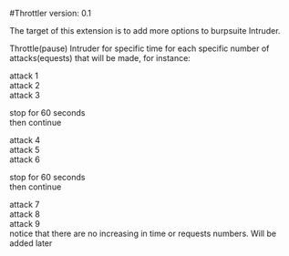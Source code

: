 #Throttler version: 0.1</br>

The target of this extension is to add more options to burpsuite Intruder.</br>

Throttle(pause) Intruder for specific time for each specific number of attacks(equests) that will be  made, for instance:</br>

attack 1</br>
attack 2</br>
attack 3</br>

stop for 60 seconds</br>
then continue</br>

attack 4</br>
attack 5</br>
attack 6</br>

stop for 60 seconds</br>
then continue</br>

attack 7</br>
attack 8</br>
attack 9</br>
notice that there are no increasing in time or requests numbers. Will be added later</br>
